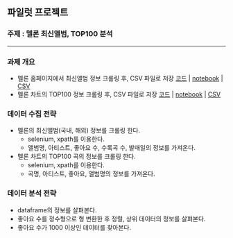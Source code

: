 ## 파일럿 프로젝트
### 주제 : 멜론 최신앨범, TOP100 분석
<hr>

### 과제 개요
* 멜론 홈페이지에서 최신앨범 정보 크롤링 후, CSV 파일로 저장 [코드](https://github.com/city1616/LikeLion_13th_DataCourse/blob/master/02.%20웹과%20Github%20기본/05_web_data/파일럿프로젝트_멜론_최신앨범_정보_가져오기/melon_release_album.py) | [notebook](https://github.com/city1616/LikeLion_13th_DataCourse/blob/master/02.%20웹과%20Github%20기본/05_web_data/파일럿프로젝트_멜론_최신앨범_정보_가져오기/melon_release_album.ipynb) | [CSV](https://github.com/city1616/LikeLion_13th_DataCourse/blob/master/02.%20웹과%20Github%20기본/05_web_data/파일럿프로젝트_멜론_최신앨범_정보_가져오기/2021_09_16_최신앨범정보.csv)
* 멜론 차트의 TOP100 정보 크롤링 후, CSV 파일로 저장 [코드](https://github.com/city1616/LikeLion_13th_DataCourse/blob/master/02.%20웹과%20Github%20기본/05_web_data/파일럿프로젝트_멜론_최신앨범_정보_가져오기/melon_TOP100.py) | [notebook](https://github.com/city1616/LikeLion_13th_DataCourse/blob/master/02.%20웹과%20Github%20기본/05_web_data/파일럿프로젝트_멜론_최신앨범_정보_가져오기/melon_TOP100.ipynb) | [CSV](https://github.com/city1616/LikeLion_13th_DataCourse/blob/master/02.%20웹과%20Github%20기본/05_web_data/파일럿프로젝트_멜론_최신앨범_정보_가져오기/2021_09_16_melon_TOP100.csv)

### 데이터 수집 전략
* 멜론의 최신앨범(국내, 해외) 정보를 크롤링 한다.
	* selenium, xpath를 이용한다.
	* 앨범명, 아티스트, 좋아요 수, 수록곡 수, 발매일의 정보를 가져온다.
* 멜론 차트의 TOP100 곡의 정보를 크롤링 한다.
	* selenium, xpath를 이용한다.
	* 곡명, 아티스트, 좋아요, 앨범명의 정보를 가져온다.

### 데이터 분석 전략
* dataframe의 정보를 살펴본다.
* 좋아요 수를 정수형으로 형 변환한 후 정렬, 상위 데이터의 정보를 살펴본다.
* 좋아요 수가 1000 이상인 데이터를 찾아본다.

